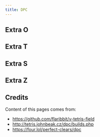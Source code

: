 ```yaml
---
title: DPC
---
```


## Extra O

<TDPC v-for="i in extra_O" v-bind="i" />

## Extra T

<TDPC v-for="i in extra_T" v-bind="i" />

## Extra S

<TDPC v-for="i in extra_S" v-bind="i" />

## Extra Z

<TDPC v-for="i in extra_Z" v-bind="i" />

## Credits

Content of this pages comes from:

- https://github.com/flaribbit/v-tetris-field
- http://tetris.johnbeak.cz/dpc/builds.php
- https://four.lol/perfect-clears/dpc

<!-- end -->

<script setup>
import TDPC from "../src/TDPC.vue";
import { extra_O, extra_T, extra_S, extra_Z } from "../src/data";
</script>

<style>
.container {
  max-width: 50em !important;
}
@media (max-width: 420px) {
  .fumen-item {
    width: calc(50% - 4px);
  }
  .fumen-item .vt-field {
    width: 100%;
  }
}
</style>
